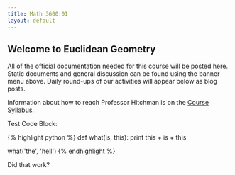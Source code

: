 ```yaml
---
title: Math 3600:01
layout: default
---
```


## Welcome to Euclidean Geometry

All of the official documentation needed for this course will be posted here.
Static documents and general discussion can be found using the banner menu
above. Daily round-ups of our activities will appear below as blog posts.

Information about how to reach Professor Hitchman is on the [Course Syllabus][1].

[1]: https://docs.google.com/document/d/1iHtxFO83kza5CEPx1Kfi4C1_eGdpFzbfhhB93FGLlFo/edit?usp=sharing


Test Code Block:

{% highlight python %}
def what(is, this):
    print this + is + this

what('the', 'hell')
{% endhighlight %}

Did that work?
